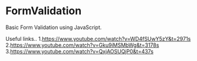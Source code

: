 # FormValidation
Basic Form Validation using JavaScript.

Useful links..
1.https://www.youtube.com/watch?v=WD4fSUwY5zY&t=2971s  
2.https://www.youtube.com/watch?v=Gku9iMSMbWg&t=3178s  
3.https://www.youtube.com/watch?v=QxjAOSUQjP0&t=437s  
